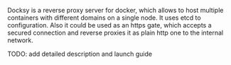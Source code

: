 Docksy is a reverse proxy server for docker, which allows to host multiple containers with different domains on a single node.
It uses etcd to configuration. Also it could be used as an https gate, which accepts a secured connection and reverse proxies it as plain http one to the internal network.

TODO: add detailed description and launch guide 
